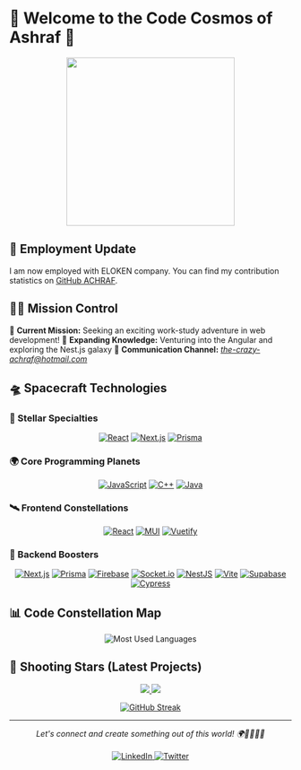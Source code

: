 # 🚀 Welcome to the Code Cosmos of Ashraf 🌌

<div align="center">
  <img src="https://media.giphy.com/media/13HgwGsXF0aiGY/giphy.gif" width="300"/>
</div>

## 🚀 Employment Update

I am now employed with ELOKEN company. You can find my contribution statistics on [GitHub ACHRAF](https://github.com/MigosAchraf).

## 👨‍🚀 Mission Control

🔭 **Current Mission:** Seeking an exciting work-study adventure in web development!
🌱 **Expanding Knowledge:** Venturing into the Angular and exploring the Nest.js galaxy
📡 **Communication Channel:** *the-crazy-achraf@hotmail.com*

## 🛸 Spacecraft Technologies

### 🌟 Stellar Specialties
<div align="center">

  [![React](https://img.shields.io/badge/-React-61DAFB?style=for-the-badge&logo=react&logoColor=black)](https://reactjs.org/)
  [![Next.js](https://img.shields.io/badge/-Next.js-000000?style=for-the-badge&logo=next.js&logoColor=white)](https://nextjs.org/)
  [![Prisma](https://img.shields.io/badge/-Prisma-2D3748?style=for-the-badge&logo=prisma&logoColor=white)](https://www.prisma.io/)

</div>

### 🌍 Core Programming Planets
<div align="center">

  [![JavaScript](https://img.shields.io/badge/-JavaScript-F7DF1E?style=for-the-badge&logo=javascript&logoColor=black)](https://developer.mozilla.org/en-US/docs/Web/JavaScript)
  [![C++](https://img.shields.io/badge/-C++-00599C?style=for-the-badge&logo=c%2B%2B&logoColor=white)](https://isocpp.org/)
  [![Java](https://img.shields.io/badge/-Java-007396?style=for-the-badge&logo=java&logoColor=white)](https://www.java.com/)

</div>

### 🛰️ Frontend Constellations
<div align="center">

  [![React](https://img.shields.io/badge/-React-61DAFB?style=for-the-badge&logo=react&logoColor=black)](https://reactjs.org/)
  [![MUI](https://img.shields.io/badge/-MUI-007FFF?style=for-the-badge&logo=mui&logoColor=white)](https://mui.com/)
  [![Vuetify](https://img.shields.io/badge/-Vuetify-1867C0?style=for-the-badge&logo=vuetify&logoColor=white)](https://vuetifyjs.com/)

</div>

### 🚀 Backend Boosters
<div align="center">

  [![Next.js](https://img.shields.io/badge/-Next.js-000000?style=for-the-badge&logo=next.js&logoColor=white)](https://nextjs.org/)
  [![Prisma](https://img.shields.io/badge/-Prisma-2D3748?style=for-the-badge&logo=prisma&logoColor=white)](https://www.prisma.io/)
  [![Firebase](https://img.shields.io/badge/-Firebase-FFCA28?style=for-the-badge&logo=firebase&logoColor=black)](https://firebase.google.com/)
  [![Socket.io](https://img.shields.io/badge/-Socket.io-010101?style=for-the-badge&logo=socket.io&logoColor=white)](https://socket.io/)
  [![NestJS](https://img.shields.io/badge/-NestJS-E0234E?style=for-the-badge&logo=nestjs&logoColor=white)](https://nestjs.com/)
  [![Vite](https://img.shields.io/badge/-Vite-646CFF?style=for-the-badge&logo=vite&logoColor=white)](https://vitejs.dev/)
  [![Supabase](https://img.shields.io/badge/-Supabase-3ECF8E?style=for-the-badge&logo=supabase&logoColor=white)](https://supabase.io/)
  [![Cypress](https://img.shields.io/badge/-Cypress-17202C?style=for-the-badge&logo=cypress&logoColor=white)](https://www.cypress.io/)

</div>

## 📊 Code Constellation Map
<div align="center">
  <img src="https://github-readme-stats.vercel.app/api/top-langs/?username=achrafaitmbarek&layout=compact&theme=radical&hide_border=true&bg_color=0D1117" alt="Most Used Languages" />
</div>

## 🌠 Shooting Stars (Latest Projects)
<div align="center">
  <a href="https://github.com/achrafaitmbarek/bookeez-DC">
    <img src="https://github-readme-stats.vercel.app/api/pin/?username=achrafaitmbarek&repo=bookeez-DC&theme=radical&hide_border=true&bg_color=0D1117" />
  </a>
  <a href="https://github.com/achrafaitmbarek/Runic-Arena">
    <img src="https://github-readme-stats.vercel.app/api/pin/?username=achrafaitmbarek&repo=Runic-Arena&theme=radical&hide_border=true&bg_color=0D1117" />
  </a>
</div>

<div align="center">

  [![GitHub Streak](https://github-readme-streak-stats.herokuapp.com/?user=achrafaitmbarek&theme=radical&hide_border=true&background=0D1117)](https://git.io/streak-stats)

</div>

---

<div align="center">
  <i>Let's connect and create something out of this world! 🌍👨‍🚀👩‍🚀</i>
  <br><br>
  <a href="https://www.linkedin.com/in/ashaitmk/" target="_blank">
    <img src="https://img.shields.io/badge/LinkedIn-%230077B5.svg?&style=for-the-badge&logo=linkedin&logoColor=white" alt="LinkedIn">
  </a>
  <a href="https://x.com/ait_ashraf" target="_blank">
    <img src="https://img.shields.io/badge/Twitter-%231DA1F2.svg?&style=for-the-badge&logo=twitter&logoColor=white" alt="Twitter">
  </a>
</div>
